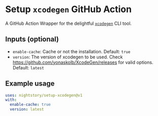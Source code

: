 # Setup `xcodegen` GitHub Action

A GitHub Action Wrapper for the delightful [`xcodegen`](https://github.com/yonaskolb/XcodeGen) CLI tool.

## Inputs (optional)
* `enable-cache`:
  Cache or not the installation. Default: `true`
* `version`:
  The version of xcodegen to be used. Check <https://github.com/yonaskolb/XcodeGen/releases> for valid options.
  Default: `latest`

## Example usage
```yaml
uses: nightstory/setup-xcodegen@v1
with:
  enable-cache: true
  version: latest
```
